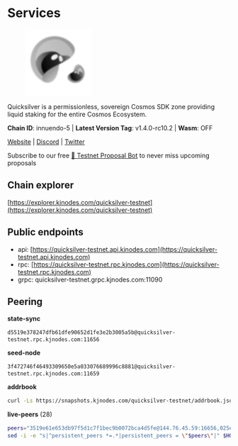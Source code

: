 # Services

<figure><img src="https://raw.githubusercontent.com/kj89/cosmos-images/main/logos/quicksilver.png" width="150" alt=""><figcaption></figcaption></figure>

Quicksilver is a permissionless, sovereign Cosmos SDK zone providing liquid staking for the entire Cosmos Ecosystem.

**Chain ID**: innuendo-5 | **Latest Version Tag**: v1.4.0-rc10.2 | **Wasm**: OFF

[Website](https://quicksilver.zone) | [Discord](https://discord.gg/quicksilverprotocol) | [Twitter](https://twitter.com/quicksilverzone)



Subscribe to our free [🤖 Testnet Proposal Bot](https://t.me/kjnodes_testnet_proposal_bot) to never miss upcoming proposals


## Chain explorer
[https://explorer.kjnodes.com/quicksilver-testnet](https://explorer.kjnodes.com/quicksilver-testnet)

## Public endpoints

* api: [https://quicksilver-testnet.api.kjnodes.com](https://quicksilver-testnet.api.kjnodes.com)
* rpc: [https://quicksilver-testnet.rpc.kjnodes.com](https://quicksilver-testnet.rpc.kjnodes.com)
* grpc: quicksilver-testnet.grpc.kjnodes.com:11090

## Peering

**state-sync**

```text
d5519e378247dfb61dfe90652d1fe3e2b3005a5b@quicksilver-testnet.rpc.kjnodes.com:11656
```

**seed-node**

```text
3f472746f46493309650e5a033076689996c8881@quicksilver-testnet.rpc.kjnodes.com:11659
```

**addrbook**
```bash
curl -Ls https://snapshots.kjnodes.com/quicksilver-testnet/addrbook.json > $HOME/.quicksilverd/config/addrbook.json
```

**live-peers** (28)
```bash
peers="3519e61e653db97f5d1c7f1bec9b0072bca4d5fe@144.76.45.59:16656,025e1a9ba7e536e1db47569b55081f7adf6d2f9e@95.217.83.28:26636,a49d8d304e96350272dca24934b8295bc81d75d2@23.227.200.10:26656,f0621c59ca7cfba98015ae2a47886fc3d9c0020c@94.130.132.227:2060,2aed12a25bfa92e40ccb95c88692735a9488a17e@65.109.92.79:37656,42f87cb55d5fdd222da28023613c66857398c4b8@5.22.223.252:26656,1c4274460224753e8080d0efd16c0ed88fe27fc0@51.195.145.103:26656,796e72ffc343c187cd5e8397c0c09c0671d228e0@185.16.39.51:26656,a288baa951cbe92b253c01c3936d930af1d56424@5.161.142.236:26656,af8cfa944802a9bd510fc3407950a15e8be86c31@213.239.217.52:30656,a637b94cb989909cc182623748ef179b0659f148@65.109.23.114:11156,0ccfc2136005f448c11dd515e22aac3e25f4b6dd@31.220.84.183:36656,9a60250367f370dc7395c7a5b0d503cec544188f@65.108.230.113:20026,78d271e4b4692ff1ee8490f3825a541558b31870@65.21.95.46:28656,d4d83e209a2b096859821228ea17475f9a487a48@23.88.0.170:15651,c9a74cdd754a8ccc9243ac2b245e4caaa78695aa@45.85.147.96:26656,e25a748120c9608c1d2a70fafa75178d862b3463@178.18.254.211:10656,97377c16946f8e1fa69e7c2c6b7feb32c2090f09@116.202.227.117:11656,17d1c0845076139a81174b1837bff598fb255d31@46.4.121.72:11156,0a3ac40a7a4ce35978c4da97be2eb6974bc3c58b@185.252.233.217:46656,5844010472bac487748336616d450bc9f0cbc57c@65.108.72.175:29656,03332cdbc3d354846a18992effbb8c20aa28f52a@65.21.133.125:28656,7781c28c240e85474425040f744b501d99120d1d@195.201.108.152:11656,13564ca7ffcc8fa6bcc6d405c96fe8c724ec17da@88.99.213.25:11656,ac6068dc650358a0c8f7b774630367ba2c70fa1f@93.190.141.68:21026,d5519e378247dfb61dfe90652d1fe3e2b3005a5b@65.109.68.190:11656,78acdbabc08231765444b3143a222d433a5157e1@142.132.205.94:15651,d0d0903d8c2f514c92284341d48aa422d4e37740@78.47.198.121:21026"
sed -i -e "s|^persistent_peers *=.*|persistent_peers = \"$peers\"|" $HOME/.quicksilverd/config/config.toml
```
